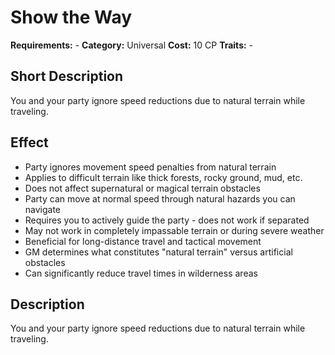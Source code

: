 # Show the Way

**Requirements:** -
**Category:** Universal
**Cost:** 10 CP
**Traits:** -


## Short Description
You and your party ignore speed reductions due to natural terrain while traveling.

## Effect
- Party ignores movement speed penalties from natural terrain
- Applies to difficult terrain like thick forests, rocky ground, mud, etc.
- Does not affect supernatural or magical terrain obstacles
- Party can move at normal speed through natural hazards you can navigate
- Requires you to actively guide the party - does not work if separated
- May not work in completely impassable terrain or during severe weather
- Beneficial for long-distance travel and tactical movement
- GM determines what constitutes "natural terrain" versus artificial obstacles
- Can significantly reduce travel times in wilderness areas

## Description
You and your party ignore speed reductions due to natural terrain while traveling.